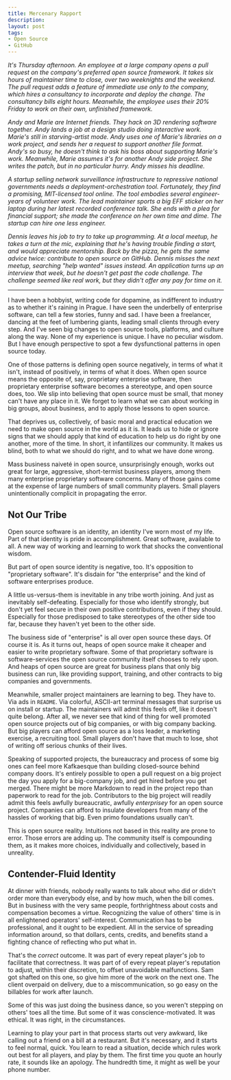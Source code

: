 ```yaml
---
title: Mercenary Rapport
description:
layout: post
tags:
- Open Source
- GitHub
---
```


_It's Thursday afternoon.  An employee at a large company opens a pull request on the company's preferred open source framework.  It takes six hours of maintainer time to close, over two weeknights and the weekend.  The pull request adds a feature of immediate use only to the company, which hires a consultancy to incorporate and deploy the change.  The consultancy bills eight hours.  Meanwhile, the employee uses their 20% Friday to work on their own, unfinished framework._

_Andy and Marie are Internet friends.  They hack on 3D rendering software together.  Andy lands a job at a design studio doing interactive work.  Marie's still in starving-artist mode.  Andy uses one of Marie's libraries on a work project, and sends her a request to support another file format.  Andy's so busy, he doesn't think to ask his boss about supporting Marie's work.  Meanwhile, Marie assumes it's for another Andy side project.  She writes the patch, but in no particular hurry.  Andy misses his deadline._

_A startup selling network surveillance infrastructure to repressive national governments needs a deployment-orchestration tool.  Fortunately, they find a promising, MIT-licensed tool online.  The tool embodies several engineer-years of volunteer work.  The lead maintainer sports a big EFF sticker on her laptop during her latest recorded conference talk.  She ends with a plea for financial support; she made the conference on her own time and dime.  The startup can hire one less engineer._

_Dennis leaves his job to try to take up programming.  At a local meetup, he takes a turn at the mic, explaining that he's having trouble finding a start, and would appreciate mentorship.  Back by the pizza, he gets the same advice twice: contribute to open source on GitHub.  Dennis misses the next meetup, searching "help wanted" issues instead.  An application turns up an interview that week, but he doesn't get past the code challenge.  The challenge seemed like real work, but they didn't offer any pay for time on it._

---

I have been a hobbyist, writing code for dopamine, as indifferent to industry as to whether it's raining in Prague.  I have seen the underbelly of enterprise software, can tell a few stories, funny and sad.  I have been a freelancer, dancing at the feet of lumbering giants, leading small clients through every step.  And I've seen big changes to open source tools, platforms, and culture along the way.  None of my experience is unique.  I have no peculiar wisdom.  But I have enough perspective to spot a few dysfunctional patterns in open source today.

One of those patterns is defining open source negatively, in terms of what it isn't, instead of positively, in terms of what it does.  When open source means the opposite of, say, proprietary enterprise software, then proprietary enterprise software becomes a stereotype, and open source does, too.  We slip into believing that open source must be small, that money can't have any place in it.  We forget to learn what we can about working in big groups, about business, and to apply those lessons to open source.

That deprives us, collectively, of basic moral and practical education we need to make open source in the world as it is.  It leads us to hide or ignore signs that we should apply that kind of education to help us do right by one another, more of the time.  In short, it infantilizes our community.  It makes us blind, both to what we should do right, and to what we have done wrong.

Mass business naiveté in open source, unsurprisingly enough, works out great for large, aggressive, short-termist business players, among them many enterprise proprietary software concerns.  Many of those gains come at the expense of large numbers of small community players.  Small players unintentionally complicit in propagating the error.

## Not Our Tribe

Open source software is an identity, an identity I've worn most of my life.  Part of that identity is pride in accomplishment.  Great software, available to all.  A new way of working and learning to work that shocks the conventional wisdom.

But part of open source identity is negative, too.  It's opposition to "proprietary software".  It's disdain for "the enterprise" and the kind of software enterprises produce.

A little us-versus-them is inevitable in any tribe worth joining.  And just as inevitably self-defeating.  Especially for those who identify strongly, but don't yet feel secure in their own positive contributions, even if they should.  Especially for those predisposed to take stereotypes of the other side too far, because they haven't yet been to the other side.

The business side of "enterprise" is all over open source these days.  Of course it is.  As it turns out, heaps of open source make it cheaper and easier to write proprietary software.  Some of that proprietary software is software-services the open source community itself chooses to rely upon.  And heaps of open source are great for business plans that only big business can run, like providing support, training, and other contracts to big companies and governments.

Meanwhile, smaller project maintainers are learning to beg.  They have to.  Via ads in `README`.  Via colorful, ASCII-art terminal messages that surprise us on install or startup.  The maintainers will admit this feels off, like it doesn't quite belong.  After all, we never see that kind of thing for well promoted open source projects out of big companies, or with big company backing.  But big players can afford open source as a loss leader, a marketing exercise, a recruiting tool.  Small players don't have that much to lose, shot of writing off serious chunks of their lives.

Speaking of supported projects, the bureaucracy and process of some big ones can feel more Kafkaesque than building closed-source behind company doors.  It's entirely possible to open a pull request on a big project the day you apply for a big-company job, and get hired before you get merged.  There might be more Markdown to read in the project repo than paperwork to read for the job.  Contributors to the big project will readily admit this feels awfully bureaucratic, awfully _enterprisey_ for an open source project.  Companies can afford to insulate developers from many of the hassles of working that big.  Even primo foundations usually can't.

This is open source reality.  Intuitions not based in this reality are prone to error.  Those errors are adding up.  The community itself is compounding them, as it makes more choices, individually and collectively, based in unreality.

## Contender-Fluid Identity

At dinner with friends, nobody really wants to talk about who did or didn't order more than everybody else, and by how much, when the bill comes.  But in business with the very same people, forthrightness about costs and compensation becomes a virtue.  Recognizing the value of others' time is in all enlightened operators' self-interest.  Communication has to be professional, and it ought to be expedient.  All in the service of spreading information around, so that dollars, cents, credits, and benefits stand a fighting chance of reflecting who put what in.

That's the _correct_ outcome.  It was part of every repeat player's job to facilitate that correctness.  It was part of of every repeat player's reputation to adjust, within their discretion, to offset unavoidable malfunctions.  Sam got shafted on this one, so give him more of the work on the next one.  The client overpaid on delivery, due to a miscommunication, so go easy on the billables for work after launch.

Some of this was just doing the business dance, so you weren't stepping on others' toes all the time.  But some of it was conscience-motivated.  It was ethical.  It was right, in the circumstances.

Learning to play your part in that process starts out very awkward, like calling out a friend on a bill at a restaurant.  But it's necessary, and it starts to feel normal, quick.  You learn to read a situation, decide which rules work out best for all players, and play by them.  The first time you quote an hourly rate, it sounds like an apology.  The hundredth time, it might as well be your phone number.

